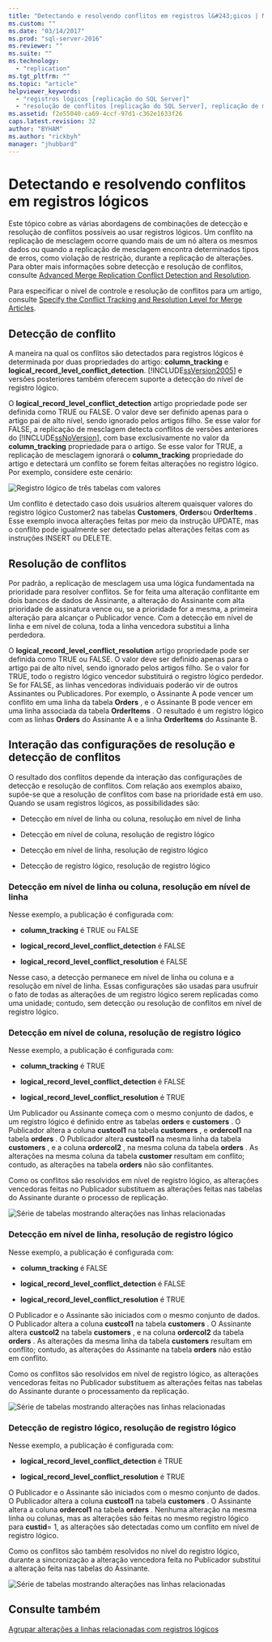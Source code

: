 ```yaml
---
title: "Detectando e resolvendo conflitos em registros l&#243;gicos | Microsoft Docs"
ms.custom: ""
ms.date: "03/14/2017"
ms.prod: "sql-server-2016"
ms.reviewer: ""
ms.suite: ""
ms.technology: 
  - "replication"
ms.tgt_pltfrm: ""
ms.topic: "article"
helpviewer_keywords: 
  - "registros lógicos [replicação do SQL Server]"
  - "resolução de conflitos [replicação do SQL Server], replicação de mesclagem"
ms.assetid: f2e55040-ca69-4ccf-97d1-c362e1633f26
caps.latest.revision: 32
author: "BYHAM"
ms.author: "rickbyh"
manager: "jhubbard"
---
```

# Detectando e resolvendo conflitos em registros l&#243;gicos
  Este tópico cobre as várias abordagens de combinações de detecção e resolução de conflitos possíveis ao usar registros lógicos. Um conflito na replicação de mesclagem ocorre quando mais de um nó altera os mesmos dados ou quando a replicação de mesclagem encontra determinados tipos de erros, como violação de restrição, durante a replicação de alterações. Para obter mais informações sobre detecção e resolução de conflitos, consulte [Advanced Merge Replication Conflict Detection and Resolution](../../../relational-databases/replication/merge/advanced-merge-replication-conflict-detection-and-resolution.md).  
  
 Para especificar o nível de controle e resolução de conflitos para um artigo, consulte [Specify the Conflict Tracking and Resolution Level for Merge Articles](../../../relational-databases/replication/publish/specify-the-conflict-tracking-and-resolution-level-for-merge-articles.md).  
  
## Detecção de conflito  
 A maneira na qual os conflitos são detectados para registros lógicos é determinada por duas propriedades do artigo: **column_tracking** e **logical_record_level_conflict_detection**. [!INCLUDE[ssVersion2005](../../../includes/ssversion2005-md.md)] e versões posteriores também oferecem suporte a detecção do nível de registro lógico.  
  
 O **logical_record_level_conflict_detection** artigo propriedade pode ser definida como TRUE ou FALSE. O valor deve ser definido apenas para o artigo pai de alto nível, sendo ignorado pelos artigos filho. Se esse valor for FALSE, a replicação de mesclagem detecta conflitos de versões anteriores do [!INCLUDE[ssNoVersion](../../../includes/ssnoversion-md.md)], com base exclusivamente no valor da **column_tracking** propriedade para o artigo. Se esse valor for TRUE, a replicação de mesclagem ignorará o **column_tracking** propriedade do artigo e detectará um conflito se forem feitas alterações no registro lógico. Por exemplo, considere este cenário:  
  
 ![Registro lógico de três tabelas com valores](../../../relational-databases/replication/merge/media/logical-records-05.gif "Registro lógico de três tabelas com valores")  
  
 Um conflito é detectado caso dois usuários alterem quaisquer valores do registro lógico Customer2 nas tabelas **Customers**, **Orders**ou **OrderItems** . Esse exemplo invoca alterações feitas por meio da instrução UPDATE, mas o conflito pode igualmente ser detectado pelas alterações feitas com as instruções INSERT ou DELETE.  
  
## Resolução de conflitos  
 Por padrão, a replicação de mesclagem usa uma lógica fundamentada na prioridade para resolver conflitos. Se for feita uma alteração conflitante em dois bancos de dados de Assinante, a alteração do Assinante com alta prioridade de assinatura vence ou, se a prioridade for a mesma, a primeira alteração para alcançar o Publicador vence. Com a detecção em nível de linha e em nível de coluna, toda a linha vencedora substitui a linha perdedora.  
  
 O **logical_record_level_conflict_resolution** artigo propriedade pode ser definida como TRUE ou FALSE. O valor deve ser definido apenas para o artigo pai de alto nível, sendo ignorado pelos artigos filho. Se o valor for TRUE, todo o registro lógico vencedor substituirá o registro lógico perdedor. Se for FALSE, as linhas vencedoras individuais poderão vir de outros Assinantes ou Publicadores. Por exemplo, o Assinante A pode vencer um conflito em uma linha da tabela **Orders** , e o Assinante B pode vencer em uma linha associada da tabela **OrderItems** . O resultado é um registro lógico com as linhas **Orders** do Assinante A e a linha **OrderItems** do Assinante B.  
  
## Interação das configurações de resolução e detecção de conflitos  
 O resultado dos conflitos depende da interação das configurações de detecção e resolução de conflitos. Com relação aos exemplos abaixo, supõe-se que a resolução de conflitos com base na prioridade está em uso. Quando se usam registros lógicos, as possibilidades são:  
  
-   Detecção em nível de linha ou coluna, resolução em nível de linha  
  
-   Detecção em nível de coluna, resolução de registro lógico  
  
-   Detecção em nível de linha, resolução de registro lógico  
  
-   Detecção de registro lógico, resolução de registro lógico  
  
### Detecção em nível de linha ou coluna, resolução em nível de linha  
 Nesse exemplo, a publicação é configurada com:  
  
-   **column_tracking** é TRUE ou FALSE  
  
-   **logical_record_level_conflict_detection** é FALSE  
  
-   **logical_record_level_conflict_resolution** é FALSE  
  
 Nesse caso, a detecção permanece em nível de linha ou coluna e a resolução em nível de linha. Essas configurações são usadas para usufruir o fato de todas as alterações de um registro lógico serem replicadas como uma unidade; contudo, sem detecção ou resolução de conflitos em nível de registro lógico.  
  
### Detecção em nível de coluna, resolução de registro lógico  
 Nesse exemplo, a publicação é configurada com:  
  
-   **column_tracking** é TRUE  
  
-   **logical_record_level_conflict_detection** é FALSE  
  
-   **logical_record_level_conflict_resolution** é TRUE  
  
 Um Publicador ou Assinante começa com o mesmo conjunto de dados, e um registro lógico é definido entre as tabelas **orders** e **customers** . O Publicador altera a coluna **custcol1** na tabela **customers** , e **ordercol1** na tabela **orders** . O Publicador altera **custcol1** na mesma linha da tabela **customers** , e a coluna **ordercol2** , na mesma coluna da tabela **orders** . As alterações na mesma coluna da tabela **customer** resultam em conflito; contudo, as alterações na tabela **orders** não são conflitantes.  
  
 Como os conflitos são resolvidos em nível de registro lógico, as alterações vencedoras feitas no Publicador substituem as alterações feitas nas tabelas do Assinante durante o processo de replicação.  
  
 ![Série de tabelas mostrando alterações nas linhas relacionadas](../../../relational-databases/replication/merge/media/logical-records-06.gif "Série de tabelas mostrando alterações nas linhas relacionadas")  
  
### Detecção em nível de linha, resolução de registro lógico  
 Nesse exemplo, a publicação é configurada com:  
  
-   **column_tracking** é FALSE  
  
-   **logical_record_level_conflict_detection** é FALSE  
  
-   **logical_record_level_conflict_resolution** é TRUE  
  
 O Publicador e o Assinante são iniciados com o mesmo conjunto de dados. O Publicador altera a coluna **custcol1** na tabela **customers** . O Assinante altera **custcol2** na tabela **customers** , e na coluna **ordercol2** da tabela **orders** . As alterações da mesma linha da tabela **customers** resultam em conflito; contudo, as alterações do Assinante na tabela **orders** não estão em conflito.  
  
 Como os conflitos são resolvidos em nível de registro lógico, as alterações vencedoras feitas no Publicador substituem as alterações feitas nas tabelas do Assinante durante o processamento da replicação.  
  
 ![Série de tabelas mostrando alterações nas linhas relacionadas](../../../relational-databases/replication/merge/media/logical-records-07.gif "Série de tabelas mostrando alterações nas linhas relacionadas")  
  
### Detecção de registro lógico, resolução de registro lógico  
 Nesse exemplo, a publicação é configurada com:  
  
-   **logical_record_level_conflict_detection** é TRUE  
  
-   **logical_record_level_conflict_resolution** é TRUE  
  
 O Publicador e o Assinante são iniciados com o mesmo conjunto de dados. O Publicador altera a coluna **custcol1** na tabela **customers** . O Assinante altera a coluna **ordercol1** na tabela **orders** . Nenhuma alteração na mesma linha ou colunas, mas as alterações são feitas no mesmo registro lógico para **custid**= 1, as alterações são detectadas como um conflito em nível de registro lógico.  
  
 Como os conflitos são também resolvidos no nível do registro lógico, durante a sincronização a alteração vencedora feita no Publicador substitui a alteração feita nas tabelas do Assinante.  
  
 ![Série de tabelas mostrando alterações nas linhas relacionadas](../../../relational-databases/replication/merge/media/logical-records-08.gif "Série de tabelas mostrando alterações nas linhas relacionadas")  
  
## Consulte também  
 [Agrupar alterações a linhas relacionadas com registros lógicos](../../../relational-databases/replication/merge/group-changes-to-related-rows-with-logical-records.md)  
  
  